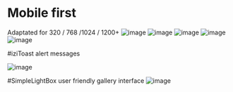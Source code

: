 # Mobile first

Adaptated for 320 / 768 /1024 / 1200+ 
![image](https://github.com/Elijah-Vakulenko/goit-js-hw-11/assets/154387383/8bbf21f5-ca26-4fe7-999f-266567b17e00)
![image](https://github.com/Elijah-Vakulenko/goit-js-hw-11/assets/154387383/352509f4-0ec2-47f8-a927-044c2c56fb3e)
![image](https://github.com/Elijah-Vakulenko/goit-js-hw-11/assets/154387383/ee25a12f-6d50-44be-8101-f23f6537fe0c)
![image](https://github.com/Elijah-Vakulenko/goit-js-hw-11/assets/154387383/bd276d46-bf9b-41d3-91eb-23537c4e3c67)
![image](https://github.com/Elijah-Vakulenko/goit-js-hw-11/assets/154387383/b793bc87-b271-4987-9c92-71ab54549130)

#iziToast alert messages

![image](https://github.com/Elijah-Vakulenko/goit-js-hw-11/assets/154387383/a9fb67e4-9377-43e7-83dc-3407306f6e9d)

#SimpleLightBox user friendly gallery interface
![image](https://github.com/Elijah-Vakulenko/goit-js-hw-11/assets/154387383/e4387220-63ce-4a6b-a9e9-0370eaee987b)
